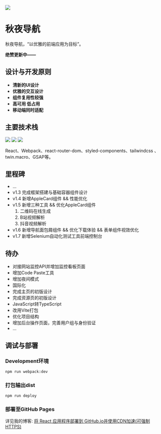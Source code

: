 ![](http://ForTheBadge.com/images/badges/built-with-love.svg)
# 秋夜导航

秋夜导航，“以优雅的前端应用为目标”。

**绝赞更新中——**

## 设计与开发原则

- **清新的UI设计**
- **优雅的交互设计**
- **组件复用性较强**
- **高可用 低占用**
- **移动端同时适配**

## 主要技术栈

![](https://img.shields.io/badge/CSS3-1572B6?style=for-the-badge&logo=css3&logoColor=white) [](https://img.shields.io/badge/JavaScript-F7DF1E?style=for-the-badge&logo=JavaScript&logoColor=white) ![](https://img.shields.io/badge/React-20232A?style=for-the-badge&logo=react&logoColor=61DAFB) ![](https://img.shields.io/badge/Tailwind_CSS-38B2AC?style=for-the-badge&logo=tailwind-css&logoColor=white)

React、Webpack、react-router-dom、styled-components、tailwindcss 、twin.macro、GSAP等。

## 里程碑

- ...
- v1.3 完成框架搭建与基础容器组件设计
- v1.4 新增AppleCard组件 && 性能优化
- v1.5 新增三种工具 && 优化AppleCard组件
  1. 二维码在线生成
  2. B站视频解析
  3. 抖音视频解析
- v1.6 新增导航面包屑组件 && 优化下载体验 && 表单组件视效优化
- v1.7 新增Selenium自动化测试工具前端控制台

## 待办

- 对接网站监控API并增加监控看板页面
- 增加Code Paste工具
- 增加夜间模式
- 国际化
- 完成主页的初版设计
- 完成资源页的初版设计
- JavaScript转TypeScript
- 改用Vite打包
- 优化项目结构
- 增加后台操作页面，完善用户组与身份验证
- ...

## 调试与部署

### Development环境

```shell
npm run webpack:dev
```

### 打包输出dist

```shell
npm run deploy
```

### 部署至GitHub Pages

详见我的博客: [将 React 应用程序部署到 GitHub.io并使用CDN加速(可强制HTTPS)](https://qiuyedx.com/?p=1868)